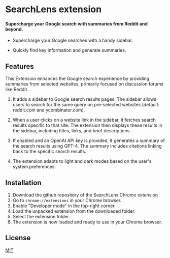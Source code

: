 
 # SearchLens extension 

#### Supercharge your Google search with summaries from Reddit and beyond. ####

* Supercharge your Google searches with a handy sidebar.

* Quickly find key information and generate summaries.

## Features 
This Extension enhances the Google search experience by providing summaries from selected websites, primarily focused on discussion forums like Reddit.

1. It adds a sidebar to Google search results pages.
The sidebar allows users to search for the same query on pre-selected websites (default: reddit.com and ycombinator.com).

2. When a user clicks on a website link in the sidebar, it fetches search results specific to that site.
The extension then displays these results in the sidebar, including titles, links, and brief descriptions.

3. If enabled and an OpenAI API key is provided, it generates a summary of the search results using GPT-4.
The summary includes citations linking back to the specific search results.

4. The extension adapts to light and dark modes based on the user's system preferences.
## Installation

1. Download the github repository of the SearchLens Chrome extension 
2. Go to `chrome://extensions` in your Chrome browser.
3. Enable "Developer mode" in the top-right corner.
4. Load the unpacked extension from the downloaded folder.
5. Select the extension folder. 
6. The extension is now loaded and ready to use in your Chrome browser.
    
## License

[MIT](https://choosealicense.com/licenses/mit/)
